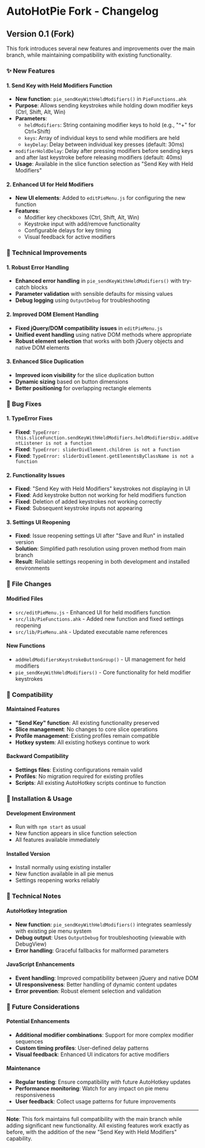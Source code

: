 # AutoHotPie Fork - Changelog

## Version 0.1 (Fork)

This fork introduces several new features and improvements over the main branch, while maintaining compatibility with existing functionality.

### ✨ New Features

#### 1. Send Key with Held Modifiers Function
- **New function**: `pie_sendKeyWithHeldModifiers()` in `PieFunctions.ahk`
- **Purpose**: Allows sending keystrokes while holding down modifier keys (Ctrl, Shift, Alt, Win)
- **Parameters**:
  - `heldModifiers`: String containing modifier keys to hold (e.g., "^+" for Ctrl+Shift)
  - `keys`: Array of individual keys to send while modifiers are held
  - `keyDelay`: Delay between individual key presses (default: 30ms)
- `modifierHoldDelay`: Delay after pressing modifiers before sending keys and after last keystroke before releasing modifiers (default: 40ms)
- **Usage**: Available in the slice function selection as "Send Key with Held Modifiers"

#### 2. Enhanced UI for Held Modifiers
- **New UI elements**: Added to `editPieMenu.js` for configuring the new function
- **Features**:
  - Modifier key checkboxes (Ctrl, Shift, Alt, Win)
  - Keystroke input with add/remove functionality
  - Configurable delays for key timing
  - Visual feedback for active modifiers

### 🔧 Technical Improvements

#### 1. Robust Error Handling
- **Enhanced error handling** in `pie_sendKeyWithHeldModifiers()` with try-catch blocks
- **Parameter validation** with sensible defaults for missing values
- **Debug logging** using `OutputDebug` for troubleshooting

#### 2. Improved DOM Element Handling
- **Fixed jQuery/DOM compatibility issues** in `editPieMenu.js`
- **Unified event handling** using native DOM methods where appropriate
- **Robust element selection** that works with both jQuery objects and native DOM elements

#### 3. Enhanced Slice Duplication
- **Improved icon visibility** for the slice duplication button
- **Dynamic sizing** based on button dimensions
- **Better positioning** for overlapping rectangle elements

### 🐛 Bug Fixes

#### 1. TypeError Fixes
- **Fixed**: `TypeError: this.sliceFunction.sendKeyWithHeldModifiers.heldModifiersDiv.addEventListener is not a function`
- **Fixed**: `TypeError: sliderDivElement.children is not a function`
- **Fixed**: `TypeError: sliderDivElement.getElementsByClassName is not a function`

#### 2. Functionality Issues
- **Fixed**: "Send Key with Held Modifiers" keystrokes not displaying in UI
- **Fixed**: Add keystroke button not working for held modifiers function
- **Fixed**: Deletion of added keystrokes not working correctly
- **Fixed**: Subsequent keystroke inputs not appearing

#### 3. Settings UI Reopening
- **Fixed**: Issue reopening settings UI after "Save and Run" in installed version
- **Solution**: Simplified path resolution using proven method from main branch
- **Result**: Reliable settings reopening in both development and installed environments

### 📁 File Changes

#### Modified Files
- `src/editPieMenu.js` - Enhanced UI for held modifiers function
- `src/lib/PieFunctions.ahk` - Added new function and fixed settings reopening
- `src/lib/PieMenu.ahk` - Updated executable name references

#### New Functions
- `addHeldModifiersKeystrokeButtonGroup()` - UI management for held modifiers
- `pie_sendKeyWithHeldModifiers()` - Core functionality for held modifier keystrokes

### 🔄 Compatibility

#### Maintained Features
- **"Send Key" function**: All existing functionality preserved
- **Slice management**: No changes to core slice operations
- **Profile management**: Existing profiles remain compatible
- **Hotkey system**: All existing hotkeys continue to work

#### Backward Compatibility
- **Settings files**: Existing configurations remain valid
- **Profiles**: No migration required for existing profiles
- **Scripts**: All existing AutoHotkey scripts continue to function

### 🚀 Installation & Usage

#### Development Environment
- Run with `npm start` as usual
- New function appears in slice function selection
- All features available immediately

#### Installed Version
- Install normally using existing installer
- New function available in all pie menus
- Settings reopening works reliably

### 📝 Technical Notes

#### AutoHotkey Integration
- **New function**: `pie_sendKeyWithHeldModifiers()` integrates seamlessly with existing pie menu system
- **Debug output**: Uses `OutputDebug` for troubleshooting (viewable with DebugView)
- **Error handling**: Graceful fallbacks for malformed parameters

#### JavaScript Enhancements
- **Event handling**: Improved compatibility between jQuery and native DOM
- **UI responsiveness**: Better handling of dynamic content updates
- **Error prevention**: Robust element selection and validation

### 🔮 Future Considerations

#### Potential Enhancements
- **Additional modifier combinations**: Support for more complex modifier sequences
- **Custom timing profiles**: User-defined delay patterns
- **Visual feedback**: Enhanced UI indicators for active modifiers

#### Maintenance
- **Regular testing**: Ensure compatibility with future AutoHotkey updates
- **Performance monitoring**: Watch for any impact on pie menu responsiveness
- **User feedback**: Collect usage patterns for future improvements

---

**Note**: This fork maintains full compatibility with the main branch while adding significant new functionality. All existing features work exactly as before, with the addition of the new "Send Key with Held Modifiers" capability.
